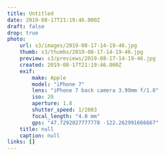 ```yaml
---
title: Untitled
date: 2019-08-17T21:19:46.000Z
draft: false
drop: true
photo:
    url: s3/images/2019-08-17-14-19-46.jpg
    thumb: s3/thumbs/2019-08-17-14-19-46.jpg
    preview: s3/previews/2019-08-17-14-19-46.jpg
    created: 2019-08-17T21:19:46.000Z
    exif:
        make: Apple
        model: "iPhone 7"
        lens: "iPhone 7 back camera 3.99mm f/1.8"
        iso: 20
        aperture: 1.8
        shutter_speed: 1/2083
        focal_length: "4.0 mm"
        gps: "47.7292027777778 -122.262991666667"
    title: null
    caption: null
links: []
---
```

